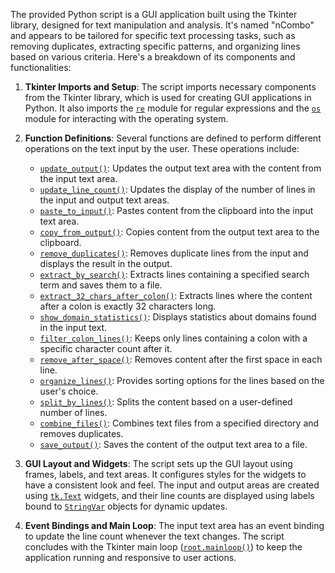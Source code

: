 The provided Python script is a GUI application built using the Tkinter library, designed for text manipulation and analysis. It's named "nCombo" and appears to be tailored for specific text processing tasks, such as removing duplicates, extracting specific patterns, and organizing lines based on various criteria. Here's a breakdown of its components and functionalities:

1. **Tkinter Imports and Setup**: The script imports necessary components from the Tkinter library, which is used for creating GUI applications in Python. It also imports the [`re`](command:_github.copilot.openSymbolFromReferences?%5B%7B%22%24mid%22%3A1%2C%22fsPath%22%3A%22c%3A%5C%5CProgram%20Files%5C%5CPython312%5C%5CLib%5C%5Cre%5C%5C__init__.py%22%2C%22_sep%22%3A1%2C%22path%22%3A%22%2Fc%3A%2FProgram%20Files%2FPython312%2FLib%2Fre%2F__init__.py%22%2C%22scheme%22%3A%22file%22%7D%2C%7B%22line%22%3A0%2C%22character%22%3A0%7D%5D "c:\Program Files\Python312\Lib\re\__init__.py") module for regular expressions and the [`os`](command:_github.copilot.openSymbolFromReferences?%5B%7B%22%24mid%22%3A1%2C%22fsPath%22%3A%22c%3A%5C%5CProgram%20Files%5C%5CPython312%5C%5CLib%5C%5Cos.py%22%2C%22_sep%22%3A1%2C%22path%22%3A%22%2Fc%3A%2FProgram%20Files%2FPython312%2FLib%2Fos.py%22%2C%22scheme%22%3A%22file%22%7D%2C%7B%22line%22%3A0%2C%22character%22%3A0%7D%5D "c:\Program Files\Python312\Lib\os.py") module for interacting with the operating system.

2. **Function Definitions**: Several functions are defined to perform different operations on the text input by the user. These operations include:
   - [`update_output()`](command:_github.copilot.openSymbolFromReferences?%5B%7B%22%24mid%22%3A1%2C%22fsPath%22%3A%22c%3A%5C%5CUsers%5C%5Cmfwba%5C%5CDesktop%5C%5CComboTool%20GUI%20nCombo.py%22%2C%22_sep%22%3A1%2C%22path%22%3A%22%2Fc%3A%2FUsers%2Fmfwba%2FDesktop%2FComboTool%20GUI%20nCombo.py%22%2C%22scheme%22%3A%22file%22%7D%2C%7B%22line%22%3A8%2C%22character%22%3A4%7D%5D "c:\Users\mfwba\Desktop\ComboTool GUI nCombo.py"): Updates the output text area with the content from the input text area.
   - [`update_line_count()`](command:_github.copilot.openSymbolFromReferences?%5B%7B%22%24mid%22%3A1%2C%22fsPath%22%3A%22c%3A%5C%5CUsers%5C%5Cmfwba%5C%5CDesktop%5C%5CComboTool%20GUI%20nCombo.py%22%2C%22_sep%22%3A1%2C%22path%22%3A%22%2Fc%3A%2FUsers%2Fmfwba%2FDesktop%2FComboTool%20GUI%20nCombo.py%22%2C%22scheme%22%3A%22file%22%7D%2C%7B%22line%22%3A14%2C%22character%22%3A4%7D%5D "c:\Users\mfwba\Desktop\ComboTool GUI nCombo.py"): Updates the display of the number of lines in the input and output text areas.
   - [`paste_to_input()`](command:_github.copilot.openSymbolFromReferences?%5B%7B%22%24mid%22%3A1%2C%22fsPath%22%3A%22c%3A%5C%5CUsers%5C%5Cmfwba%5C%5CDesktop%5C%5CComboTool%20GUI%20nCombo.py%22%2C%22_sep%22%3A1%2C%22path%22%3A%22%2Fc%3A%2FUsers%2Fmfwba%2FDesktop%2FComboTool%20GUI%20nCombo.py%22%2C%22scheme%22%3A%22file%22%7D%2C%7B%22line%22%3A66%2C%22character%22%3A4%7D%5D "c:\Users\mfwba\Desktop\ComboTool GUI nCombo.py"): Pastes content from the clipboard into the input text area.
   - [`copy_from_output()`](command:_github.copilot.openSymbolFromReferences?%5B%7B%22%24mid%22%3A1%2C%22fsPath%22%3A%22c%3A%5C%5CUsers%5C%5Cmfwba%5C%5CDesktop%5C%5CComboTool%20GUI%20nCombo.py%22%2C%22_sep%22%3A1%2C%22path%22%3A%22%2Fc%3A%2FUsers%2Fmfwba%2FDesktop%2FComboTool%20GUI%20nCombo.py%22%2C%22scheme%22%3A%22file%22%7D%2C%7B%22line%22%3A76%2C%22character%22%3A4%7D%5D "c:\Users\mfwba\Desktop\ComboTool GUI nCombo.py"): Copies content from the output text area to the clipboard.
   - [`remove_duplicates()`](command:_github.copilot.openSymbolFromReferences?%5B%7B%22%24mid%22%3A1%2C%22fsPath%22%3A%22c%3A%5C%5CUsers%5C%5Cmfwba%5C%5CDesktop%5C%5CComboTool%20GUI%20nCombo.py%22%2C%22_sep%22%3A1%2C%22path%22%3A%22%2Fc%3A%2FUsers%2Fmfwba%2FDesktop%2FComboTool%20GUI%20nCombo.py%22%2C%22scheme%22%3A%22file%22%7D%2C%7B%22line%22%3A82%2C%22character%22%3A4%7D%5D "c:\Users\mfwba\Desktop\ComboTool GUI nCombo.py"): Removes duplicate lines from the input and displays the result in the output.
   - [`extract_by_search()`](command:_github.copilot.openSymbolFromReferences?%5B%7B%22%24mid%22%3A1%2C%22fsPath%22%3A%22c%3A%5C%5CUsers%5C%5Cmfwba%5C%5CDesktop%5C%5CComboTool%20GUI%20nCombo.py%22%2C%22_sep%22%3A1%2C%22path%22%3A%22%2Fc%3A%2FUsers%2Fmfwba%2FDesktop%2FComboTool%20GUI%20nCombo.py%22%2C%22scheme%22%3A%22file%22%7D%2C%7B%22line%22%3A90%2C%22character%22%3A4%7D%5D "c:\Users\mfwba\Desktop\ComboTool GUI nCombo.py"): Extracts lines containing a specified search term and saves them to a file.
   - [`extract_32_chars_after_colon()`](command:_github.copilot.openSymbolFromReferences?%5B%7B%22%24mid%22%3A1%2C%22fsPath%22%3A%22c%3A%5C%5CUsers%5C%5Cmfwba%5C%5CDesktop%5C%5CComboTool%20GUI%20nCombo.py%22%2C%22_sep%22%3A1%2C%22path%22%3A%22%2Fc%3A%2FUsers%2Fmfwba%2FDesktop%2FComboTool%20GUI%20nCombo.py%22%2C%22scheme%22%3A%22file%22%7D%2C%7B%22line%22%3A114%2C%22character%22%3A4%7D%5D "c:\Users\mfwba\Desktop\ComboTool GUI nCombo.py"): Extracts lines where the content after a colon is exactly 32 characters long.
   - [`show_domain_statistics()`](command:_github.copilot.openSymbolFromReferences?%5B%7B%22%24mid%22%3A1%2C%22fsPath%22%3A%22c%3A%5C%5CUsers%5C%5Cmfwba%5C%5CDesktop%5C%5CComboTool%20GUI%20nCombo.py%22%2C%22_sep%22%3A1%2C%22path%22%3A%22%2Fc%3A%2FUsers%2Fmfwba%2FDesktop%2FComboTool%20GUI%20nCombo.py%22%2C%22scheme%22%3A%22file%22%7D%2C%7B%22line%22%3A136%2C%22character%22%3A4%7D%5D "c:\Users\mfwba\Desktop\ComboTool GUI nCombo.py"): Displays statistics about domains found in the input text.
   - [`filter_colon_lines()`](command:_github.copilot.openSymbolFromReferences?%5B%7B%22%24mid%22%3A1%2C%22fsPath%22%3A%22c%3A%5C%5CUsers%5C%5Cmfwba%5C%5CDesktop%5C%5CComboTool%20GUI%20nCombo.py%22%2C%22_sep%22%3A1%2C%22path%22%3A%22%2Fc%3A%2FUsers%2Fmfwba%2FDesktop%2FComboTool%20GUI%20nCombo.py%22%2C%22scheme%22%3A%22file%22%7D%2C%7B%22line%22%3A161%2C%22character%22%3A4%7D%5D "c:\Users\mfwba\Desktop\ComboTool GUI nCombo.py"): Keeps only lines containing a colon with a specific character count after it.
   - [`remove_after_space()`](command:_github.copilot.openSymbolFromReferences?%5B%7B%22%24mid%22%3A1%2C%22fsPath%22%3A%22c%3A%5C%5CUsers%5C%5Cmfwba%5C%5CDesktop%5C%5CComboTool%20GUI%20nCombo.py%22%2C%22_sep%22%3A1%2C%22path%22%3A%22%2Fc%3A%2FUsers%2Fmfwba%2FDesktop%2FComboTool%20GUI%20nCombo.py%22%2C%22scheme%22%3A%22file%22%7D%2C%7B%22line%22%3A177%2C%22character%22%3A4%7D%5D "c:\Users\mfwba\Desktop\ComboTool GUI nCombo.py"): Removes content after the first space in each line.
   - [`organize_lines()`](command:_github.copilot.openSymbolFromReferences?%5B%7B%22%24mid%22%3A1%2C%22fsPath%22%3A%22c%3A%5C%5CUsers%5C%5Cmfwba%5C%5CDesktop%5C%5CComboTool%20GUI%20nCombo.py%22%2C%22_sep%22%3A1%2C%22path%22%3A%22%2Fc%3A%2FUsers%2Fmfwba%2FDesktop%2FComboTool%20GUI%20nCombo.py%22%2C%22scheme%22%3A%22file%22%7D%2C%7B%22line%22%3A189%2C%22character%22%3A4%7D%5D "c:\Users\mfwba\Desktop\ComboTool GUI nCombo.py"): Provides sorting options for the lines based on the user's choice.
   - [`split_by_lines()`](command:_github.copilot.openSymbolFromReferences?%5B%7B%22%24mid%22%3A1%2C%22fsPath%22%3A%22c%3A%5C%5CUsers%5C%5Cmfwba%5C%5CDesktop%5C%5CComboTool%20GUI%20nCombo.py%22%2C%22_sep%22%3A1%2C%22path%22%3A%22%2Fc%3A%2FUsers%2Fmfwba%2FDesktop%2FComboTool%20GUI%20nCombo.py%22%2C%22scheme%22%3A%22file%22%7D%2C%7B%22line%22%3A215%2C%22character%22%3A4%7D%5D "c:\Users\mfwba\Desktop\ComboTool GUI nCombo.py"): Splits the content based on a user-defined number of lines.
   - [`combine_files()`](command:_github.copilot.openSymbolFromReferences?%5B%7B%22%24mid%22%3A1%2C%22fsPath%22%3A%22c%3A%5C%5CUsers%5C%5Cmfwba%5C%5CDesktop%5C%5CComboTool%20GUI%20nCombo.py%22%2C%22_sep%22%3A1%2C%22path%22%3A%22%2Fc%3A%2FUsers%2Fmfwba%2FDesktop%2FComboTool%20GUI%20nCombo.py%22%2C%22scheme%22%3A%22file%22%7D%2C%7B%22line%22%3A235%2C%22character%22%3A4%7D%5D "c:\Users\mfwba\Desktop\ComboTool GUI nCombo.py"): Combines text files from a specified directory and removes duplicates.
   - [`save_output()`](command:_github.copilot.openSymbolFromReferences?%5B%7B%22%24mid%22%3A1%2C%22fsPath%22%3A%22c%3A%5C%5CUsers%5C%5Cmfwba%5C%5CDesktop%5C%5CComboTool%20GUI%20nCombo.py%22%2C%22_sep%22%3A1%2C%22path%22%3A%22%2Fc%3A%2FUsers%2Fmfwba%2FDesktop%2FComboTool%20GUI%20nCombo.py%22%2C%22scheme%22%3A%22file%22%7D%2C%7B%22line%22%3A259%2C%22character%22%3A4%7D%5D "c:\Users\mfwba\Desktop\ComboTool GUI nCombo.py"): Saves the content of the output text area to a file.

3. **GUI Layout and Widgets**: The script sets up the GUI layout using frames, labels, and text areas. It configures styles for the widgets to have a consistent look and feel. The input and output areas are created using [`tk.Text`](command:_github.copilot.openSymbolFromReferences?%5B%7B%22%24mid%22%3A1%2C%22fsPath%22%3A%22c%3A%5C%5CProgram%20Files%5C%5CPython312%5C%5CLib%5C%5Ctkinter%5C%5C__init__.py%22%2C%22_sep%22%3A1%2C%22path%22%3A%22%2Fc%3A%2FProgram%20Files%2FPython312%2FLib%2Ftkinter%2F__init__.py%22%2C%22scheme%22%3A%22file%22%7D%2C%7B%22line%22%3A0%2C%22character%22%3A0%7D%5D "c:\Program Files\Python312\Lib\tkinter\__init__.py") widgets, and their line counts are displayed using labels bound to [`StringVar`](command:_github.copilot.openSymbolFromReferences?%5B%7B%22%24mid%22%3A1%2C%22fsPath%22%3A%22c%3A%5C%5CProgram%20Files%5C%5CPython312%5C%5CLib%5C%5Ctkinter%5C%5C__init__.py%22%2C%22_sep%22%3A1%2C%22path%22%3A%22%2Fc%3A%2FProgram%20Files%2FPython312%2FLib%2Ftkinter%2F__init__.py%22%2C%22scheme%22%3A%22file%22%7D%2C%7B%22line%22%3A550%2C%22character%22%3A6%7D%5D "c:\Program Files\Python312\Lib\tkinter\__init__.py") objects for dynamic updates.

4. **Event Bindings and Main Loop**: The input text area has an event binding to update the line count whenever the text changes. The script concludes with the Tkinter main loop ([`root.mainloop()`](command:_github.copilot.openSymbolFromReferences?%5B%7B%22%24mid%22%3A1%2C%22fsPath%22%3A%22c%3A%5C%5CUsers%5C%5Cmfwba%5C%5CDesktop%5C%5CComboTool%20GUI%20nCombo.py%22%2C%22_sep%22%3A1%2C%22path%22%3A%22%2Fc%3A%2FUsers%2Fmfwba%2FDesktop%2FComboTool%20GUI%20nCombo.py%22%2C%22scheme%22%3A%22file%22%7D%2C%7B%22line%22%3A18%2C%22character%22%3A0%7D%5D "c:\Users\mfwba\Desktop\ComboTool GUI nCombo.py")) to keep the application running and responsive to user actions.
